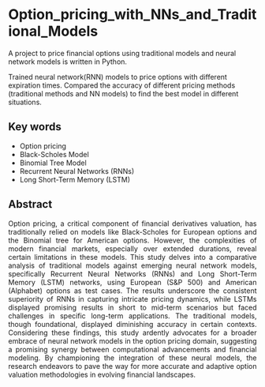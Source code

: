 # Option_pricing_with_NNs_and_Traditional_Models
A project to price financial options using traditional models and neural network models is written in Python. 

Trained neural network(RNN) models to price options with different expiration times. Compared the accuracy of different pricing methods (traditional methods and NN models) to find the best model in different situations. 
## Key words
- Option pricing
- Black-Scholes Model
- Binomial Tree Model
- Recurrent Neural Networks (RNNs)
- Long Short-Term Memory (LSTM) 

## Abstract
<div style="text-align: justify;">
Option pricing, a critical component of financial derivatives valuation, has traditionally relied on models like Black-Scholes for European options and the Binomial tree for American options. However, the complexities of modern financial markets, especially over extended durations, reveal certain limitations in these models. This study delves into a comparative analysis of traditional models against emerging neural network models, specifically Recurrent Neural Networks (RNNs) and Long Short-Term Memory (LSTM) networks, using European (S&P 500) and American (Alphabet) options as test cases. The results underscore the consistent superiority of RNNs in capturing intricate pricing dynamics, while LSTMs displayed promising results in short to mid-term scenarios but faced challenges in specific long-term applications. The traditional models, though foundational, displayed diminishing accuracy in certain contexts. Considering these findings, this study ardently advocates for a broader embrace of neural network models in the option pricing domain, suggesting a promising synergy between computational advancements and financial modeling. By championing the integration of these neural models, the research endeavors to pave the way for more accurate and adaptive option valuation methodologies in evolving financial landscapes.
</div>
